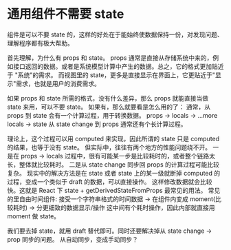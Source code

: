 # 通用组件不需要 state

组件是可以不要 state 的，这样的好处在于能始终使数据保持一份，对发现问题、理解程序都有极大帮助。

首先理解，为什么有 props 和 state。
props 通常是直接从存储系统中来的，例如接口返回的数据。或者是系统模型计算中产生的数据。总之，它的格式更加贴近于
"系统"的需求。
而视图里的 state，更多是直接显示在界面上，它更贴近于"显示"需求，也就是用户的消费需求。

如果 props 和 state 所需的格式，没有什么差异，那么 props 就能直接当做 state 来用，可以不要 state。
如果有，那么就要看是怎么用的了：
通常，从 props 到 state 会有一个计算过程，用于转换数据。
props -> locals -> ...more locals -> state
从 state change 到 props 通常还有个长计算过程。

理论上，这个过程可以用 computed 来实现，因此所谓的 state 只是 computed 的结果，也等于没有 state。
但实际中，往往有两个地方的性能问题绕不开。
一是在 props -> locals 过程中，很有可能某一步是比较耗时的，或者整个链路太长，整体就比较耗时。
二是从 state change 同步回 props 的计算过程可能比较复杂。
现实中的解决方法是在 state 或者 state 上的某一级就断掉 computed 的过程，变成一个类似于 draft 的数据，可以直接操作。
这样修改数据就会比较快。这就是 React 下 state + getDerivedStateFromProps 最常见的用法。
常见的里自由时间组件:
接受一个字符串格式的时间数据 -> 在组件内变成 moment(比较耗时) -> 分更细致的数据显示/操作
这中间有个耗时操作，因此内部就直接用 moment 做 state。

我们要去掉 state，就用 draft 替代即可。同时还要解决掉从 state change -> prop 同步的问题。
从自动同步，变成手动同步？
